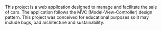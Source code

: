 This project is a web application designed to manage and facilitate the sale of cars. The application follows the MVC (Model-View-Controller) design pattern. This project was conceived for educational purposes so it may include bugs, bad architecture and sustainability.
